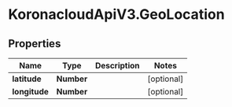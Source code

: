 # KoronacloudApiV3.GeoLocation

## Properties
Name | Type | Description | Notes
------------ | ------------- | ------------- | -------------
**latitude** | **Number** |  | [optional] 
**longitude** | **Number** |  | [optional] 


